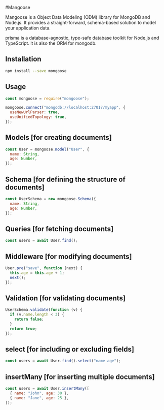 #Mangoose

Mangoose is a Object Data Modeling (ODM) library for MongoDB and Node.js. It provides a straight-forward, schema-based solution to model your application data.

prisma is a database-agnostic, type-safe database toolkit for Node.js and TypeScript. it is also the ORM for mongodb.

## Installation

```bash
npm install --save mongoose
```

## Usage

```javascript
const mongoose = require("mongoose");

mongoose.connect("mongodb://localhost:27017/myapp", {
  useNewUrlParser: true,
  useUnifiedTopology: true,
});
```

## Models [for creating documents]

```javascript
const User = mongoose.model("User", {
  name: String,
  age: Number,
}); 
```
## Schema [for defining the structure of documents]

```javascript
const UserSchema = new mongoose.Schema({
  name: String,
  age: Number,
});
```

## Queries [for fetching documents]

```javascript
const users = await User.find();
```

## Middleware [for modifying documents]

```javascript
User.pre("save", function (next) {
  this.age = this.age + 1;
  next();
});
```

## Validation [for validating documents]

```javascript
UserSchema.validate(function (v) {
  if (v.name.length < 3) {
    return false;
  }
  return true;
});
```

## select [for including or excluding fields]

```javascript
const users = await User.find().select("name age");
```

## insertMany [for inserting multiple documents]

```javascript
const users = await User.insertMany([
  { name: "John", age: 30 },
  { name: "Jane", age: 25 },
]);
```
